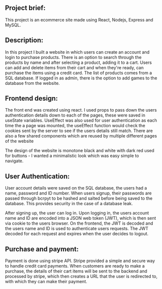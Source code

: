 ## Project brief: 

This project is an ecommerce site made using React, Nodejs, Express and MySQL.


## Description:

In this project I built a website in which users can create an account and login to purchase products. There is an option to search through the products by name and after selecting a product, adding it to a cart. Users can add and delete items from their cart and when they're ready, can purchase the items using a credit card. The list of products comes from a SQL database. If logged in as admin, there is the option to add games to the database from the website.


## Frontend design:

The front end was created using react. I used props to pass down the users authentication details down to each of the pages, these were saved in useState variables. UseEffect was also used for user authentication as each time the a page was mounted, the useEffect function would check the cookies sent by the server to see if the users details still match. There are also a few shared components which are reused by multiple different pages of the website

The design of the website is monotone black and white with dark red used for buttons - I wanted a minimalistic look which was easy simple to navigate.



## User Authentication:

User account details were saved on the SQL database, the users had a name, password and ID number. When users signup, their passwords are passed through bcrpyt to be hashed and salted before being saved to the database. This provides security in the case of a database leak.

After signing up, the user can log in. Upon logging in, the users account name and ID are encoded into a JSON web token (JWT), which is then sent via cookie to the users browser. On the frontend, the JWT is decoded and the users name and ID is used to authenticate users requests. The JWT decoded for each request and expires when the user decides to logout.


## Purchase and payment:

Payment is done using stripe API. Stripe provided a simple and secure way to handle credit card payments. When customers are ready to make a purchase, the details of their cart items will be sent to the backend and processed by stripe, which then creates a URL that the user is redirected to, with which they can make their payment.


